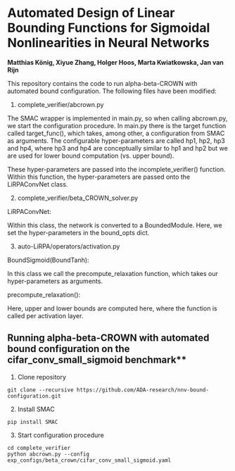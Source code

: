 # Automated Design of Linear Bounding Functions for Sigmoidal Nonlinearities in Neural Networks

**Matthias König, Xiyue Zhang, Holger Hoos, Marta Kwiatkowska, Jan van Rijn**

This repository contains the code to run alpha-beta-CROWN with automated bound configuration. The following files have been modified:

1. complete_verifier/abcrown.py

The SMAC wrapper is implemented in main.py, so when calling abcrown.py, we start the configuration procedure.
In main.py there is the target function called target_func(), which takes, among other, a configuration from SMAC as arguments.
The configurable hyper-parameters are called hp1, hp2, hp3 and hp4, where hp3 and hp4 are conceptually similar to hp1 and hp2 but we are used for lower bound computation (vs. upper bound).

These hyper-parameters are passed into the incomplete_verifier() function.
Within this function, the hyper-parameters are passed onto the LiRPAConvNet class.

2. complete_verifier/beta_CROWN_solver.py

LiRPAConvNet:

Within this class, the network is converted to a BoundedModule. Here, we set the hyper-parameters in the bound_opts dict.

3. auto-LiRPA/operators/activation.py

BoundSigmoid(BoundTanh):

In this class we call the precompute_relaxation function, which takes our hyper-parameters as arguments.

precompute_relaxation():

Here, upper and lower bounds are computed here, where the function is called per activation layer.


## Running alpha-beta-CROWN with automated bound configuration on the cifar_conv_small_sigmoid benchmark**

1. Clone repository

```
git clone --recursive https://github.com/ADA-research/nnv-bound-configuration.git
```

2. Install SMAC

```
pip install SMAC
```

3. Start configuration procedure

```
cd complete_verifier
python abcrown.py --config exp_configs/beta_crown/cifar_conv_small_sigmoid.yaml
```
